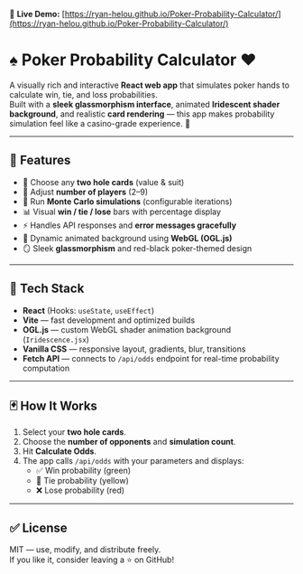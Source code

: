 🔗 **Live Demo:** [https://ryan-helou.github.io/Poker-Probability-Calculator/](https://ryan-helou.github.io/Poker-Probability-Calculator/)

# ♠ Poker Probability Calculator ♥  

A visually rich and interactive **React web app** that simulates poker hands to calculate win, tie, and loss probabilities.  
Built with a **sleek glassmorphism interface**, animated **Iridescent shader background**, and realistic **card rendering** — this app makes probability simulation feel like a casino-grade experience. 🎲

---

## 🚀 Features
- 🎴 Choose any **two hole cards** (value & suit)
- 👥 Adjust **number of players** (2–9)
- 🧮 Run **Monte Carlo simulations** (configurable iterations)
- 📊 Visual **win / tie / lose** bars with percentage display
- ⚡ Handles API responses and **error messages gracefully**
- 💫 Dynamic animated background using **WebGL (OGL.js)**
- 🪞 Sleek **glassmorphism** and red-black poker-themed design

---

## 🧠 Tech Stack
- **React** (Hooks: `useState`, `useEffect`)
- **Vite** — fast development and optimized builds
- **OGL.js** — custom WebGL shader animation background (`Iridescence.jsx`)
- **Vanilla CSS** — responsive layout, gradients, blur, transitions
- **Fetch API** — connects to `/api/odds` endpoint for real-time probability computation

---

## 🃏 How It Works
1. Select your **two hole cards**.
2. Choose the **number of opponents** and **simulation count**.
3. Hit **Calculate Odds**.
4. The app calls `/api/odds` with your parameters and displays:
   - ✅ Win probability (green)
   - 🤝 Tie probability (yellow)
   - ❌ Lose probability (red)

---

## ✅ License
MIT — use, modify, and distribute freely.  
If you like it, consider leaving a ⭐ on GitHub!
